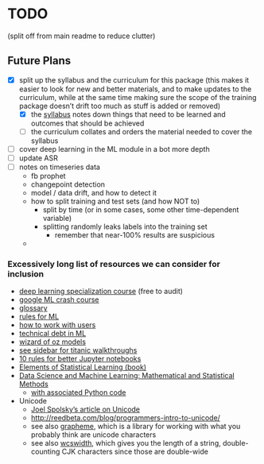 # TODO

(split off from main readme to reduce clutter)

## Future Plans

* [x] split up the syllabus and the curriculum for this package (this makes it easier to look for new and better
  materials, and to make updates to the curriculum, while at the same time making sure the scope of the training package
  doesn’t drift too much as stuff is added or removed)
  * [x] the [syllabus](syllabus.md) notes down things that need to be learned and outcomes that should be achieved
  * [ ] the curriculum collates and orders the material needed to cover the syllabus
* [ ] cover deep learning in the ML module in a bot more depth
* [ ] update ASR
* [ ] notes on timeseries data
  * fb prophet
  * changepoint detection
  * model / data drift, and how to detect it
  * how to split training and test sets (and how NOT to)
    * split by time (or in some cases, some other time-dependent variable)
    * splitting randomly leaks labels into the training set
      * remember that near-100% results are suspicious
  * 

### Excessively long list of resources we can consider for inclusion

* [deep learning specialization course](https://www.deeplearning.ai/deep-learning-specialization/) (free to audit)
* [google ML crash course](https://developers.google.com/machine-learning/crash-course)
* [glossary](https://developers.google.com/machine-learning/glossary/)
* [rules for ML](https://developers.google.com/machine-learning/guides/rules-of-ml/)
* [how to work with users](https://pair.withgoogle.com/guidebook/)
* [technical debt in ML](https://ai.google/research/pubs/pub43146)
* [wizard of oz models](https://medium.com/google-design/human-centered-machine-learning-a770d10562cd)
* [see sidebar for titanic walkthroughs](https://techdevguide.withgoogle.com/paths/machine-learning/sequence-2/kaggle-competition-titanic/#!)
* [10 rules for better Jupyter notebooks](https://journals.plos.org/ploscompbiol/article?id=10.1371/journal.pcbi.1007007)
* [Elements of Statistical Learning (book)](https://web.stanford.edu/~hastie/Papers/ESLII.pdf)
* [Data Science and Machine Learning: Mathematical and Statistical Methods](https://people.smp.uq.edu.au/DirkKroese/DSML/)
  * [with associated Python code](https://github.com/DSML-book/)
* Unicode
  * [Joel Spolsky’s article on Unicode](https://www.joelonsoftware.com/2003/10/08/the-absolute-minimum-every-software-developer-absolutely-positively-must-know-about-unicode-and-character-sets-no-excuses/)
  * http://reedbeta.com/blog/programmers-intro-to-unicode/
  * see also [grapheme](https://github.com/alvinlindstam/grapheme), which is a library for working with what you
    probably think are unicode characters
  * see also [wcswidth](https://github.com/jquast/wcwidth), which gives you the length of a string, double-counting CJK
    characters since those are double-wide